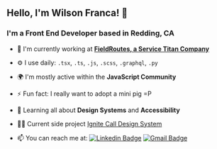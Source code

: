 ## Hello, I'm Wilson Franca! 👋
### I'm a Front End Developer based in Redding, CA

- 🏢 I'm currently working at **[FieldRoutes, a Service Titan Company](https://www.fieldroutes.com/)**
- ⚙️ I use daily: `.tsx`, `.ts`, `.js`, `.scss`, `.graphql`, `.py`
- 🌍 I'm mostly active within the **JavaScript Community**
- ⚡️ Fun fact: I really want to adopt a mini pig =P 
- 🌱 Learning all about **Design Systems** and **Accessibility**
- 👨‍💻 Current side project [Ignite Call Design System](https://github.com/wilsonfsouza/ignite-call-design-system)

- 📫 You can reach me at:
[![Linkedin Badge](https://img.shields.io/badge/-LinkedIn-blue?style=flat-square&logo=Linkedin&logoColor=white&link=https://www.linkedin.com/in/wilsonfrancads/en)](https://www.linkedin.com/in/wilsonfrancads/en)
[![Gmail Badge](https://img.shields.io/badge/-Gmail-c14438?style=flat-square&logo=Gmail&logoColor=white)](mailto:wilson.franca.92@gmail.com)
